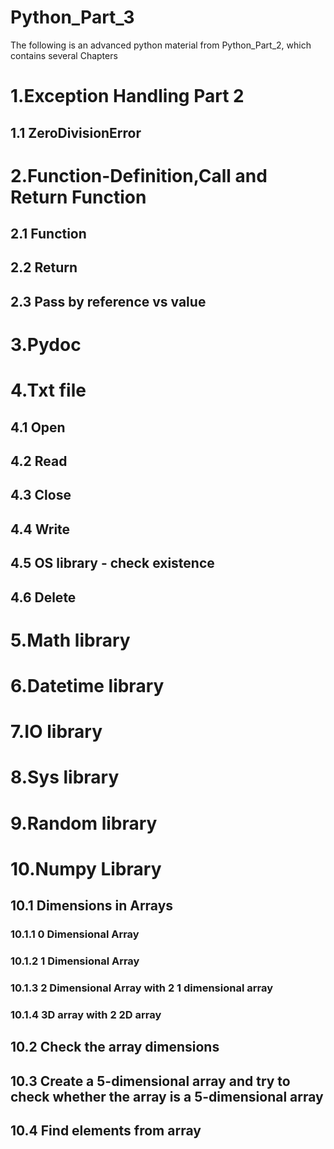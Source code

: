 <h1> Python_Part_3 </h1>
<p> The following is an advanced python material from Python_Part_2, which contains several Chapters </p>

<h1> 1.Exception Handling Part 2 </h1> 
<h2> 1.1 ZeroDivisionError  </h2>

<h1> 2.Function-Definition,Call and Return Function </h1>
<h2> 2.1 Function </h2>
<h2> 2.2 Return </h2>
<h2> 2.3 Pass by reference vs value </h2>

<h1> 3.Pydoc </h1>

<h1> 4.Txt file </h1>
<h2> 4.1 Open </h2>
<h2> 4.2 Read </h2>
<h2> 4.3 Close </h2>
<h2> 4.4 Write </h2>
<h2> 4.5 OS library - check existence  </h2>
<h2> 4.6 Delete </h2>

<h1> 5.Math library </h1>

<h1> 6.Datetime library </h1>

<h1> 7.IO library </h1>

<h1> 8.Sys library </h1>

<h1> 9.Random library </h1>

<h1> 10.Numpy Library </h1>
<h2> 10.1 Dimensions in Arrays </h2>
<h3> 10.1.1 0 Dimensional Array </h3>
<h3> 10.1.2 1 Dimensional Array </h3>
<h3> 10.1.3 2 Dimensional Array with 2 1 dimensional array </h3>
<h3> 10.1.4 3D array with 2 2D array </h3>

<h2> 10.2 Check the array dimensions </h2>
<h2> 10.3 Create a 5-dimensional array and try to check whether the array is a 5-dimensional array </h2>
<h2> 10.4 Find elements from array </h2>
